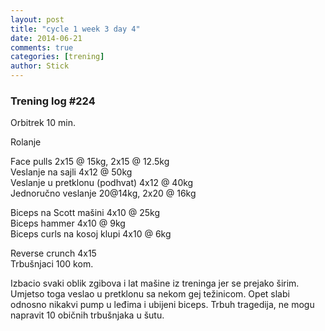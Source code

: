 ```yaml
---
layout: post
title: "cycle 1 week 3 day 4"
date: 2014-06-21
comments: true
categories: [trening]
author: Stick
---
```


### Trening log #224

Orbitrek 10 min.  

Rolanje  

Face pulls 2x15 @ 15kg, 2x15 @ 12.5kg  
Veslanje na sajli 4x12 @ 50kg  
Veslanje u pretklonu (podhvat) 4x12 @ 40kg  
Jednoručno veslanje 20@14kg,  2x20 @ 16kg  

Biceps na Scott mašini 4x10 @ 25kg  
Biceps hammer 4x10 @ 9kg  
Biceps curls na kosoj klupi 4x10 @ 6kg  

Reverse crunch 4x15  
Trbušnjaci 100 kom.  

Izbacio svaki oblik zgibova i lat mašine iz treninga jer se prejako širim. Umjetso toga veslao u pretklonu sa nekom gej težinicom. Opet slabi odnosno nikakvi pump u leđima i ubijeni biceps. Trbuh tragedija, ne mogu napravit 10 običnih trbušnjaka u šutu.